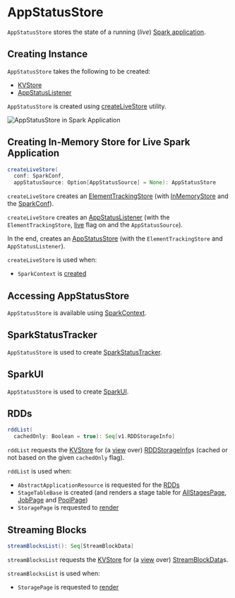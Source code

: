 # AppStatusStore

`AppStatusStore` stores the state of a running (_live_) [Spark application](#SparkContext).

## Creating Instance

`AppStatusStore` takes the following to be created:

* <span id="store"> [KVStore](KVStore.md)
* <span id="listener"> [AppStatusListener](../AppStatusListener.md)

`AppStatusStore` is created using [createLiveStore](#createLiveStore) utility.

![AppStatusStore in Spark Application](../images/core/AppStatusStore-createLiveStore.png)

## <span id="createLiveStore"> Creating In-Memory Store for Live Spark Application

```scala
createLiveStore(
  conf: SparkConf,
  appStatusSource: Option[AppStatusSource] = None): AppStatusStore
```

`createLiveStore` creates an [ElementTrackingStore](ElementTrackingStore.md) (with [InMemoryStore](InMemoryStore.md) and the [SparkConf](../SparkConf.md)).

`createLiveStore` creates an [AppStatusListener](../AppStatusListener.md) (with the `ElementTrackingStore`, [live](../AppStatusListener.md#live) flag on and the `AppStatusSource`).

In the end, creates an [AppStatusStore](#creating-instance) (with the `ElementTrackingStore` and `AppStatusListener`).

`createLiveStore` is used when:

* `SparkContext` is [created](../SparkContext-creating-instance-internals.md#_statusStore)

## <span id="SparkContext"> Accessing AppStatusStore

`AppStatusStore` is available using [SparkContext](../SparkContext.md#statusStore).

## <span id="SparkStatusTracker"> SparkStatusTracker

`AppStatusStore` is used to create [SparkStatusTracker](../SparkStatusTracker.md).

## <span id="SparkUI"> SparkUI

`AppStatusStore` is used to create [SparkUI](../webui/SparkUI.md).

## <span id="rddList"> RDDs

```scala
rddList(
  cachedOnly: Boolean = true): Seq[v1.RDDStorageInfo]
```

`rddList` requests the [KVStore](#store) for (a [view](KVStore.md#view) over) [RDDStorageInfo](../webui/RDDStorageInfo.md)s (cached or not based on the given `cachedOnly` flag).

`rddList` is used when:

* `AbstractApplicationResource` is requested for the [RDDs](../rest/AbstractApplicationResource.md#rddList)
* `StageTableBase` is created (and renders a stage table for [AllStagesPage](../webui/AllStagesPage.md), [JobPage](../webui/JobPage.md) and [PoolPage](../webui/PoolPage.md))
* `StoragePage` is requested to [render](../webui/StoragePage.md#render)

## <span id="streamBlocksList"> Streaming Blocks

```scala
streamBlocksList(): Seq[StreamBlockData]
```

`streamBlocksList` requests the [KVStore](#store) for (a [view](KVStore.md#view) over) [StreamBlockData](../webui/StreamBlockData.md)s.

`streamBlocksList` is used when:

* `StoragePage` is requested to [render](../webui/StoragePage.md#render)

